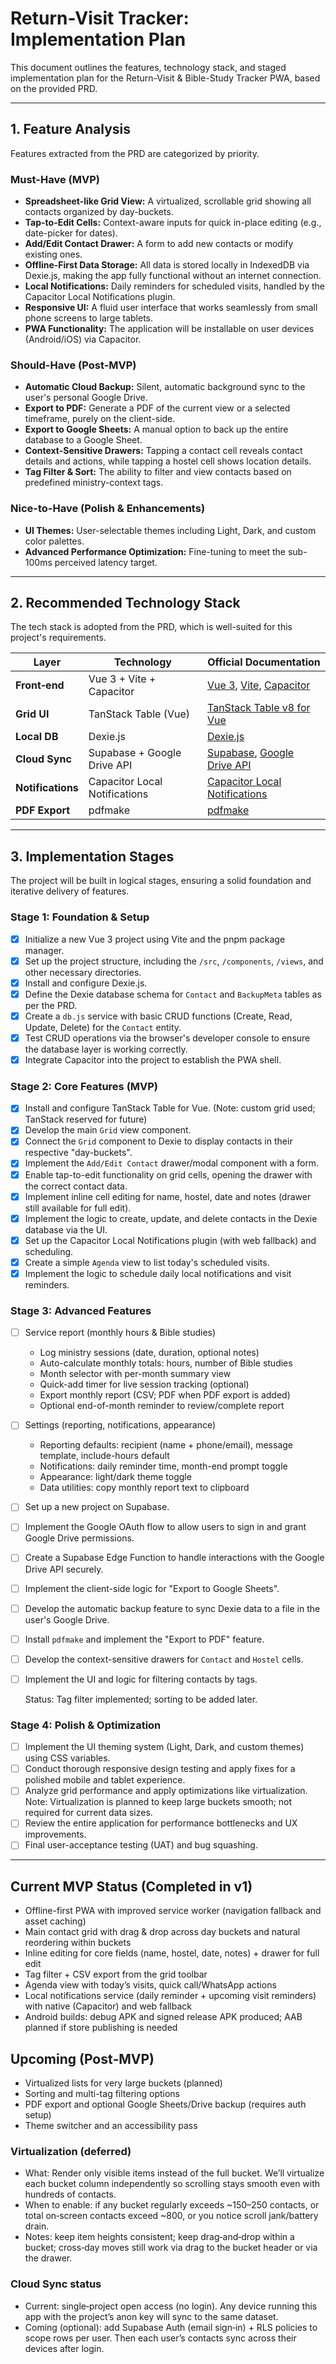# Return-Visit Tracker: Implementation Plan

This document outlines the features, technology stack, and staged implementation plan for the Return-Visit & Bible-Study Tracker PWA, based on the provided PRD.

---

## 1. Feature Analysis

Features extracted from the PRD are categorized by priority.

### Must-Have (MVP)
- **Spreadsheet-like Grid View:** A virtualized, scrollable grid showing all contacts organized by day-buckets.
- **Tap-to-Edit Cells:** Context-aware inputs for quick in-place editing (e.g., date-picker for dates).
- **Add/Edit Contact Drawer:** A form to add new contacts or modify existing ones.
- **Offline-First Data Storage:** All data is stored locally in IndexedDB via Dexie.js, making the app fully functional without an internet connection.
- **Local Notifications:** Daily reminders for scheduled visits, handled by the Capacitor Local Notifications plugin.
- **Responsive UI:** A fluid user interface that works seamlessly from small phone screens to large tablets.
- **PWA Functionality:** The application will be installable on user devices (Android/iOS) via Capacitor.

### Should-Have (Post-MVP)
- **Automatic Cloud Backup:** Silent, automatic background sync to the user's personal Google Drive.
- **Export to PDF:** Generate a PDF of the current view or a selected timeframe, purely on the client-side.
- **Export to Google Sheets:** A manual option to back up the entire database to a Google Sheet.
- **Context-Sensitive Drawers:** Tapping a contact cell reveals contact details and actions, while tapping a hostel cell shows location details.
- **Tag Filter & Sort:** The ability to filter and view contacts based on predefined ministry-context tags.

### Nice-to-Have (Polish & Enhancements)
- **UI Themes:** User-selectable themes including Light, Dark, and custom color palettes.
- **Advanced Performance Optimization:** Fine-tuning to meet the sub-100ms perceived latency target.

---

## 2. Recommended Technology Stack

The tech stack is adopted from the PRD, which is well-suited for this project's requirements.

| Layer | Technology | Official Documentation |
|---|---|---|
| **Front‑end** | Vue 3 + Vite + Capacitor | [Vue 3](https://vuejs.org/), [Vite](https://vitejs.dev/), [Capacitor](https://capacitorjs.com/) |
| **Grid UI** | TanStack Table (Vue) | [TanStack Table v8 for Vue](https://tanstack.com/table/v8/docs/adapters/vue-table) |
| **Local DB** | Dexie.js | [Dexie.js](https://dexie.org/) |
| **Cloud Sync** | Supabase + Google Drive API | [Supabase](https://supabase.com/), [Google Drive API](https://developers.google.com/drive/api) |
| **Notifications** | Capacitor Local Notifications | [Capacitor Local Notifications](https://capacitorjs.com/docs/apis/local-notifications) |
| **PDF Export** | pdfmake | [pdfmake](http://pdfmake.org/) |

---

## 3. Implementation Stages

The project will be built in logical stages, ensuring a solid foundation and iterative delivery of features.

### Stage 1: Foundation & Setup
- [x] Initialize a new Vue 3 project using Vite and the pnpm package manager.
- [x] Set up the project structure, including the `/src`, `/components`, `/views`, and other necessary directories.
- [x] Install and configure Dexie.js.
- [x] Define the Dexie database schema for `Contact` and `BackupMeta` tables as per the PRD.
- [x] Create a `db.js` service with basic CRUD functions (Create, Read, Update, Delete) for the `Contact` entity.
- [x] Test CRUD operations via the browser's developer console to ensure the database layer is working correctly.
- [x] Integrate Capacitor into the project to establish the PWA shell.

### Stage 2: Core Features (MVP)
- [x] Install and configure TanStack Table for Vue. (Note: custom grid used; TanStack reserved for future)
- [x] Develop the main `Grid` view component.
- [x] Connect the `Grid` component to Dexie to display contacts in their respective "day-buckets".
- [x] Implement the `Add/Edit Contact` drawer/modal component with a form.
- [x] Enable tap-to-edit functionality on grid cells, opening the drawer with the correct contact data.
- [x] Implement inline cell editing for name, hostel, date and notes (drawer still available for full edit).
- [x] Implement the logic to create, update, and delete contacts in the Dexie database via the UI.
- [x] Set up the Capacitor Local Notifications plugin (with web fallback) and scheduling.
- [x] Create a simple `Agenda` view to list today's scheduled visits.
- [x] Implement the logic to schedule daily local notifications and visit reminders.

### Stage 3: Advanced Features
- [ ] Service report (monthly hours & Bible studies)
  - Log ministry sessions (date, duration, optional notes)
  - Auto-calculate monthly totals: hours, number of Bible studies
  - Month selector with per-month summary view
  - Quick-add timer for live session tracking (optional)
  - Export monthly report (CSV; PDF when PDF export is added)
  - Optional end-of-month reminder to review/complete report
- [ ] Settings (reporting, notifications, appearance)
  - Reporting defaults: recipient (name + phone/email), message template, include-hours default
  - Notifications: daily reminder time, month-end prompt toggle
  - Appearance: light/dark theme toggle
  - Data utilities: copy monthly report text to clipboard
- [ ] Set up a new project on Supabase.
- [ ] Implement the Google OAuth flow to allow users to sign in and grant Google Drive permissions.
- [ ] Create a Supabase Edge Function to handle interactions with the Google Drive API securely.
- [ ] Implement the client-side logic for "Export to Google Sheets".
- [ ] Develop the automatic backup feature to sync Dexie data to a file in the user's Google Drive.
- [ ] Install `pdfmake` and implement the "Export to PDF" feature.
- [ ] Develop the context-sensitive drawers for `Contact` and `Hostel` cells.
- [ ] Implement the UI and logic for filtering contacts by tags.
  
  Status: Tag filter implemented; sorting to be added later.

### Stage 4: Polish & Optimization
- [ ] Implement the UI theming system (Light, Dark, and custom themes) using CSS variables.
- [ ] Conduct thorough responsive design testing and apply fixes for a polished mobile and tablet experience.
- [ ] Analyze grid performance and apply optimizations like virtualization.  
  Note: Virtualization is planned to keep large buckets smooth; not required for current data sizes.
- [ ] Review the entire application for performance bottlenecks and UX improvements.
- [ ] Final user-acceptance testing (UAT) and bug squashing. 

---

## Current MVP Status (Completed in v1)

- Offline-first PWA with improved service worker (navigation fallback and asset caching)
- Main contact grid with drag & drop across day buckets and natural reordering within buckets
- Inline editing for core fields (name, hostel, date, notes) + drawer for full edit
- Tag filter + CSV export from the grid toolbar
- Agenda view with today’s visits, quick call/WhatsApp actions
- Local notifications service (daily reminder + upcoming visit reminders) with native (Capacitor) and web fallback
- Android builds: debug APK and signed release APK produced; AAB planned if store publishing is needed

## Upcoming (Post‑MVP)

- Virtualized lists for very large buckets (planned)
- Sorting and multi-tag filtering options
- PDF export and optional Google Sheets/Drive backup (requires auth setup)
- Theme switcher and an accessibility pass

### Virtualization (deferred)
- What: Render only visible items instead of the full bucket. We’ll virtualize each bucket column independently so scrolling stays smooth even with hundreds of contacts.
- When to enable: if any bucket regularly exceeds ~150–250 contacts, or total on‑screen contacts exceed ~800, or you notice scroll jank/battery drain.
- Notes: keep item heights consistent; keep drag‑and‑drop within a bucket; cross‑day moves still work via drag to the bucket header or via the drawer.

### Cloud Sync status
- Current: single‑project open access (no login). Any device running this app with the project’s anon key will sync to the same dataset.
- Coming (optional): add Supabase Auth (email sign‑in) + RLS policies to scope rows per user. Then each user’s contacts sync across their devices after login.